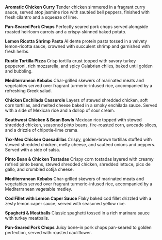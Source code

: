 **Aromatic Chicken Curry**
Tender chicken simmered in a fragrant curry sauce, served atop jasmine rice with sautéed bell peppers, finished with fresh cilantro and a squeeze of lime.


**Pan-Seared Pork Chops**
Perfectly seared pork chops served alongside roasted heirloom carrots and a crispy-skinned baked potato.


**Lemon Ricotta Shrimp Pasta**
Al dente protein pasta tossed in a velvety lemon-ricotta sauce, crowned with succulent shrimp and garnished with fresh herbs.


**Rustic Tortilla Pizza**
Crisp tortilla crust topped with savory turkey pepperoni, rich mozzarella, and spicy Calabrian chiles, baked until golden and bubbling.


**Mediterranean Kebabs**
Char-grilled skewers of marinated meats and vegetables served over fragrant turmeric-infused rice, accompanied by a refreshing Greek salad.


**Chicken Enchilada Casserole**
Layers of stewed shredded chicken, soft corn tortillas, and melted cheese baked in a smoky enchilada sauce. Served with a side of Mexican rice and a dollop of sour cream.


**Southwest Chicken & Bean Bowls**
Mexican rice topped with stewed shredded chicken, seasoned pinto beans, fire-roasted corn, avocado slices, and a drizzle of chipotle-lime crema.


**Tex-Mex Chicken Quesadillas**
Crispy, golden-brown tortillas stuffed with stewed shredded chicken, melty cheese, and sautéed onions and peppers. Served with a side of salsa.


**Pinto Bean & Chicken Tostadas**
Crispy corn tostadas layered with creamy refried pinto beans, stewed shredded chicken, shredded lettuce, pico de gallo, and crumbled cotija cheese.


**Mediterranean Kebabs**
Char-grilled skewers of marinated meats and vegetables served over fragrant turmeric-infused rice, accompanied by a Mediterranean vegetable medley.


**Cod Fillet with Lemon Caper Sauce**
Flaky baked cod fillet drizzled with a zesty lemon caper sauce, served with seasoned yellow rice.


**Spaghetti & Meatballs**
Classic spaghetti tossed in a rich marinara sauce with turkey meatballs.


**Pan-Seared Pork Chops**
Juicy bone-in pork chops pan-seared to golden perfection, served with roasted cauliflower.